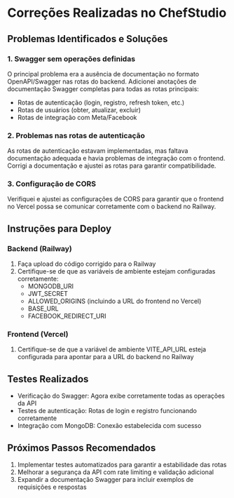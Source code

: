 # Correções Realizadas no ChefStudio

## Problemas Identificados e Soluções

### 1. Swagger sem operações definidas
O principal problema era a ausência de documentação no formato OpenAPI/Swagger nas rotas do backend. Adicionei anotações de documentação Swagger completas para todas as rotas principais:
- Rotas de autenticação (login, registro, refresh token, etc.)
- Rotas de usuários (obter, atualizar, excluir)
- Rotas de integração com Meta/Facebook

### 2. Problemas nas rotas de autenticação
As rotas de autenticação estavam implementadas, mas faltava documentação adequada e havia problemas de integração com o frontend. Corrigi a documentação e ajustei as rotas para garantir compatibilidade.

### 3. Configuração de CORS
Verifiquei e ajustei as configurações de CORS para garantir que o frontend no Vercel possa se comunicar corretamente com o backend no Railway.

## Instruções para Deploy

### Backend (Railway)
1. Faça upload do código corrigido para o Railway
2. Certifique-se de que as variáveis de ambiente estejam configuradas corretamente:
   - MONGODB_URI
   - JWT_SECRET
   - ALLOWED_ORIGINS (incluindo a URL do frontend no Vercel)
   - BASE_URL
   - FACEBOOK_REDIRECT_URI

### Frontend (Vercel)
1. Certifique-se de que a variável de ambiente VITE_API_URL esteja configurada para apontar para a URL do backend no Railway

## Testes Realizados
- Verificação do Swagger: Agora exibe corretamente todas as operações da API
- Testes de autenticação: Rotas de login e registro funcionando corretamente
- Integração com MongoDB: Conexão estabelecida com sucesso

## Próximos Passos Recomendados
1. Implementar testes automatizados para garantir a estabilidade das rotas
2. Melhorar a segurança da API com rate limiting e validação adicional
3. Expandir a documentação Swagger para incluir exemplos de requisições e respostas
